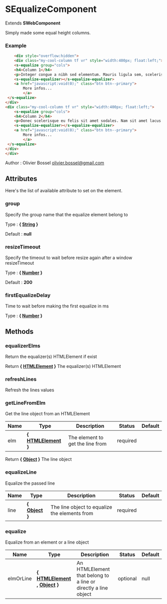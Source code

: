 # SEqualizeComponent

Extends **SWebComponent**

Simply made some equal height columns.


### Example
```html
	<div style="overflow:hidden">
	<div class="my-cool-column tf vr" style="width:400px; float:left;">
	<s-equalize group="cols">
 	<h4>Column 1</h4>
 	<p>Integer congue a nibh sed elementum. Mauris ligula sem, scelerisque.</p>
 	<s-equalize-equalizer></s-equalize-equalizer>
 	<a href="javascript:void(0);" class="btn btn--primary">
  		More infos...
		</a>
 </s-equalize>
</div>
<div class="my-cool-column tf vr" style="width:400px; float:left;">
	<s-equalize group="cols">
 	<h4>Column 2</h4>
 	<p>Donec scelerisque eu felis sit amet sodales. Nam sit amet lacus purus. Aliquam rutrum facilisis velit non egestas. Maecenas condimentum condimentum eleifend. Ut sed massa tempus, pellentesque orci id, facilisis dolor. Integer ac ligula convallis, egestas sem ut, luctus purus.</p>
 	<s-equalize-equalizer></s-equalize-equalizer>
 	<a href="javascript:void(0);" class="btn btn--primary">
  		More infos...
		</a>
 </s-equalize>
</div>
</div>
```
Author : Olivier Bossel <olivier.bossel@gmail.com>




## Attributes

Here's the list of available attribute to set on the element.

### group

Specify the group name that the equalize element belong to

Type : **{ [String](https://developer.mozilla.org/fr/docs/Web/JavaScript/Reference/Objets_globaux/String) }**

Default : **null**


### resizeTimeout

Specify the timeout to wait before resize again after a window resizeTimeout

Type : **{ [Number](https://developer.mozilla.org/fr/docs/Web/JavaScript/Reference/Objets_globaux/Number) }**

Default : **200**


### firstEqualizeDelay

Time to wait before making the first equalize in ms

Type : **{ [Number](https://developer.mozilla.org/fr/docs/Web/JavaScript/Reference/Objets_globaux/Number) }**




## Methods


### equalizerElms

Return the equalizer(s) HTMLElement if exist

Return **{ [HTMLElement](https://developer.mozilla.org/fr/docs/Web/API/HTMLElement) }** The equalizer(s) HTMLElement


### refreshLines

Refresh the lines values


### getLineFromElm

Get the line object from an HTMLElement


Name  |  Type  |  Description  |  Status  |  Default
------------  |  ------------  |  ------------  |  ------------  |  ------------
elm  |  **{ [HTMLElement](https://developer.mozilla.org/fr/docs/Web/API/HTMLElement) }**  |  The element to get the line from  |  required  |

Return **{ [Object](https://developer.mozilla.org/fr/docs/Web/JavaScript/Reference/Objets_globaux/Object) }** The line object


### equalizeLine

Equalize the passed line


Name  |  Type  |  Description  |  Status  |  Default
------------  |  ------------  |  ------------  |  ------------  |  ------------
line  |  **{ [Object](https://developer.mozilla.org/fr/docs/Web/JavaScript/Reference/Objets_globaux/Object) }**  |  The line object to equalize the elements from  |  required  |


### equalize

Equalize from an element or a line object


Name  |  Type  |  Description  |  Status  |  Default
------------  |  ------------  |  ------------  |  ------------  |  ------------
elmOrLine  |  **{ [HTMLElement](https://developer.mozilla.org/fr/docs/Web/API/HTMLElement) , [Object](https://developer.mozilla.org/fr/docs/Web/JavaScript/Reference/Objets_globaux/Object) }**  |  An HTMLElement that belong to a line or directly a line object  |  optional  |  null
